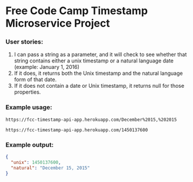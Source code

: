 # Free Code Camp Timestamp Microservice Project

### User stories:
1) I can pass a string as a parameter, and it will check to see whether that string contains either a unix timestamp or a natural language date (example: January 1, 2016)
2) If it does, it returns both the Unix timestamp and the natural language form of that date.
3) If it does not contain a date or Unix timestamp, it returns null for those properties.

### Example usage:

```
https://fcc-timestamp-api-app.herokuapp.com/December%2015,%202015

https://fcc-timestamp-api-app.herokuapp.com/1450137600
```



### Example output:
````json
{ 
  "unix": 1450137600,
  "natural": "December 15, 2015" 
}
````
